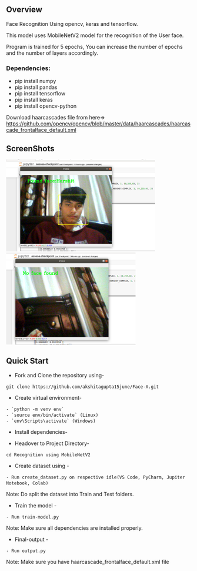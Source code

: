 ## Overview
Face Recognition Using opencv, keras and tensorflow.

This model uses MobileNetV2 model for the recognition of the  User face.

Program is trained for 5 epochs, You can increase the number of epochs and the number of layers accordingly.


### Dependencies:
* pip install numpy
* pip install pandas
* pip install tensorflow
* pip install keras
* pip install opencv-python

Download haarcascades file from here=> https://github.com/opencv/opencv/blob/master/data/haarcascades/haarcascade_frontalface_default.xml

## ScreenShots

<img src="Screenshot from 2020-12-15 21-17-56.png" height="250px">
<img src="Screenshot from 2020-12-15 21-18-31.png" height="250px">


## Quick Start

- Fork and Clone the repository using-
```
git clone https://github.com/akshitagupta15june/Face-X.git
```
- Create virtual environment-
```
- `python -m venv env`
- `source env/bin/activate` (Linux)
- `env\Scripts\activate` (Windows)
```
- Install dependencies-

- Headover to Project Directory- 
```
cd Recognition using MobileNetV2
```
- Create dataset using -
```
- Run create_dataset.py on respective idle(VS Code, PyCharm, Jupiter Notebook, Colab)
```
Note: Do split the dataset into Train and Test folders.

- Train the model -
```
- Run train-model.py
```
Note: Make sure all dependencies are installed properly.

- Final-output -
```
- Run output.py
```
Note: Make sure you have haarcascade_frontalface_default.xml file 
